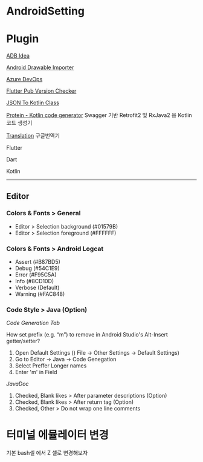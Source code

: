 # AndroidSetting

# Plugin
[ADB Idea](https://plugins.jetbrains.com/plugin/7380-adb-idea/)

[Android Drawable Importer](https://plugins.jetbrains.com/plugin/7658-android-drawable-importer/)

[Azure DevOps](https://plugins.jetbrains.com/plugin/7981-azure-devops/)

[Flutter Pub Version Checker](https://plugins.jetbrains.com/plugin/12400-flutter-pub-version-checker/)

[JSON To Kotlin Class](https://plugins.jetbrains.com/plugin/9960-json-to-kotlin-class-jsontokotlinclass-/)

[Protein - Kotlin code generator](https://plugins.jetbrains.com/plugin/10206-protein--kotlin-code-generator-for-retrofit2-and-rxjava2-based-on-swagger/) Swagger 기반 Retrofit2 및 RxJava2 용 Kotlin 코드 생성기

[Translation](https://plugins.jetbrains.com/plugin/8579-translation/) 구글번역기

Flutter

Dart

Kotlin

- - -

## Editor

### Colors & Fonts > General

- Editor > Selection background (#01579B)
- Editor > Selection foreground (#FFFFFF)

### Colors & Fonts > Android Logcat

- Assert (#B87BD5)
- Debug (#54C1E9)
- Error (#F95C5A)
- Info (#8CD10D)
- Verbose (Default)
- Warning (#FAC848)

### Code Style > Java (Option)

*Code Generation Tab*

How set prefix (e.g. “m”) to remove in Android Studio's Alt-Insert getter/setter?

1. Open Default Settings () File -> Other Settings -> Default Settings)
2. Go to Editor -> Java -> Code Genegation
3. Select Preffer Longer names
4. Enter 'm' in Field

*JavaDoc*

1. Checked, Blank likes > After parameter descriptions (Option)
2. Checked, Blank likes > After return tag (Option)
3. Checked, Other > Do not wrap one line comments

# 터미널 에뮬레이터 변경
기본 bash셸 에서 Z 셸로 변경해보자
[]()


